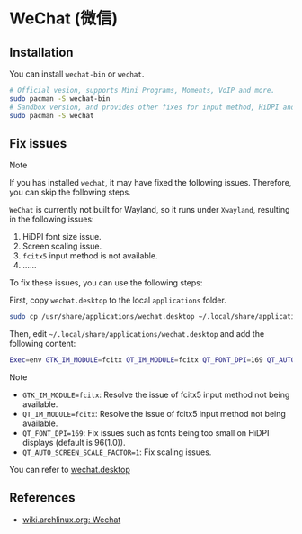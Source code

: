 # WeChat (微信)

## Installation

You can install `wechat-bin` or `wechat`.

```sh
# Official vesion, supports Mini Programs, Moments, VoIP and more.
sudo pacman -S wechat-bin
# Sandbox version, and provides other fixes for input method, HiDPI and more.
sudo pacman -S wechat
```

## Fix issues

> [!NOTE]
> If you has installed `wechat`, it may have fixed the following issues.
> Therefore, you can skip the following steps.

`WeChat` is currently not built for Wayland, so it runs under `Xwayland`, resulting in the following issues:

1. HiDPI font size issue.
2. Screen scaling issue.
3. `fcitx5` input method is not available.
4. ......

To fix these issues, you can use the following steps:

First, copy `wechat.desktop` to the local `applications` folder.

```sh
sudo cp /usr/share/applications/wechat.desktop ~/.local/share/applications/
```

Then, edit `~/.local/share/applications/wechat.desktop` and add the following content:

```sh
Exec=env GTK_IM_MODULE=fcitx QT_IM_MODULE=fcitx QT_FONT_DPI=169 QT_AUTO_SCREEN_SCALE_FACTOR=1 ...
```

> [!NOTE]
>
> - `GTK_IM_MODULE=fcitx`: Resolve the issue of fcitx5 input method not being available.
> - `QT_IM_MODULE=fcitx`: Resolve the issue of fcitx5 input method not being available.
> - `QT_FONT_DPI=169`: Fix issues such as fonts being too small on HiDPI displays (default is 96(1.0)).
> - `QT_AUTO_SCREEN_SCALE_FACTOR=1`: Fix scaling issues.

You can refer to [wechat.desktop](../../../home/dot_local/share/applications/wechat.desktop)

## References

- [wiki.archlinux.org: Wechat](https://wiki.archlinux.org/title/WeChat)
